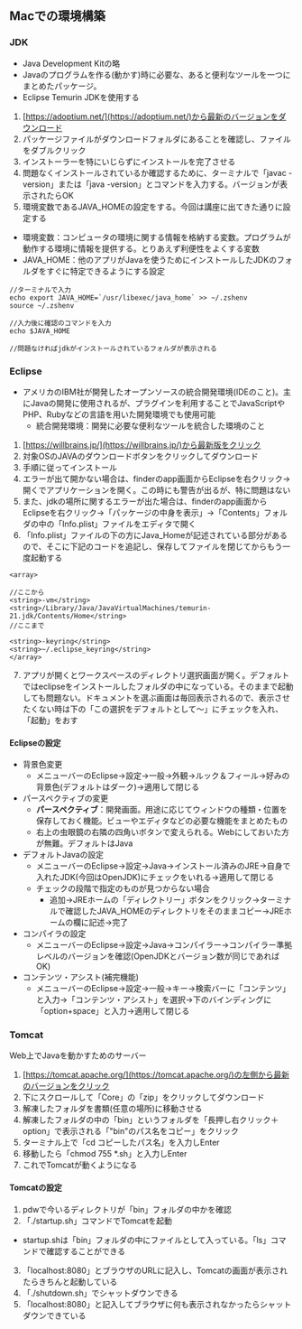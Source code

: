 ## Macでの環境構築

### JDK
- Java Development Kitの略
- Javaのプログラムを作る(動かす)時に必要な、あると便利なツールを一つにまとめたパッケージ。
- Eclipse Temurin JDKを使用する
1. [https://adoptium.net/](https://adoptium.net/)から最新のバージョンをダウンロード
2. パッケージファイルがダウンロードフォルダにあることを確認し、ファイルをダブルクリック
3. インストーラーを特にいじらずにインストールを完了させる
4. 問題なくインストールされているか確認するために、ターミナルで「javac -version」または「java -version」とコマンドを入力する。バージョンが表示されたらOK
5. 環境変数であるJAVA_HOMEの設定をする。今回は講座に出てきた通りに設定する
  - 環境変数：コンピュータの環境に関する情報を格納する変数。プログラムが動作する環境に情報を提供する。とりあえず利便性をよくする変数
  - JAVA_HOME：他のアプリがJavaを使うためにインストールしたJDKのフォルダをすぐに特定できるようにする設定
```
//ターミナルで入力
echo export JAVA_HOME=`/usr/libexec/java_home` >> ~/.zshenv
source ~/.zshenv

//入力後に確認のコマンドを入力
echo $JAVA_HOME

//問題なければjdkがインストールされているフォルダが表示される
```

### Eclipse
- アメリカのIBM社が開発したオープンソースの統合開発環境(IDEのこと)。主にJavaの開発に使用されるが、プラグインを利用することでJavaScriptやPHP、Rubyなどの言語を用いた開発環境でも使用可能
  - 統合開発環境：開発に必要な便利なツールを統合した環境のこと
1. [https://willbrains.jp/](https://willbrains.jp/)から最新版をクリック
2. 対象OSのJAVAのダウンロードボタンをクリックしてダウンロード
3. 手順に従ってインストール
4. エラーが出て開かない場合は、finderのapp画面からEclipseを右クリック→開くでアプリケーションを開く。この時にも警告が出るが、特に問題はない
5. また、jdkの場所に関するエラーが出た場合は、finderのapp画面からEclipseを右クリック→「パッケージの中身を表示」→「Contents」フォルダの中の「Info.plist」ファイルをエディタで開く
6. 「Info.plist」ファイルの下の方にJava_Homeが記述されている部分があるので、そこに下記のコードを追記し、保存してファイルを閉じてからもう一度起動する
```
<array>

//ここから
<string>-vm</string>
<string>/Library/Java/JavaVirtualMachines/temurin-21.jdk/Contents/Home</string>
//ここまで

<string>-keyring</string>
<string>~/.eclipse_keyring</string>
</array>
```
7. アプリが開くとワークスペースのディレクトリ選択画面が開く。デフォルトではeclipseをインストールしたフォルダの中になっている。そのままで起動しても問題ない。ドキュメントを選ぶ画面は毎回表示されるので、表示させたくない時は下の「この選択をデフォルトとして〜」にチェックを入れ、「起動」をおす

#### Eclipseの設定
- 背景色変更
  - メニューバーのEclipse→設定→一般→外観→ルック＆フィール→好みの背景色(デフォルトはダーク)→適用して閉じる
- パースペクティブの変更
  - **パースペクティブ**：開発画面。用途に応じてウィンドウの種類・位置を保存しておく機能。ビューやエディタなどの必要な機能をまとめたもの
  - 右上の虫眼鏡の右隣の四角いボタンで変えられる。Webにしておいた方が無難。デフォルトはJava
- デフォルトJavaの設定
  - メニューバーのEclipse→設定→Java→インストール済みのJRE→自身で入れたJDK(今回はOpenJDK)にチェックをいれる→適用して閉じる
  - チェックの段階で指定のものが見つからない場合
    - 追加→JREホームの「ディレクトリー」ボタンをクリック→ターミナルで確認したJAVA_HOMEのディレクトリをそのままコピー→JREホームの欄に記述→完了
- コンパイラの設定
  - メニューバーのEclipse→設定→Java→コンパイラー→コンパイラー準拠レベルのバージョンを確認(OpenJDKとバージョン数が同じであればOK)
- コンテンツ・アシスト(補完機能)
  - メニューバーのEclipse→設定→一般→キー→検索バーに「コンテンツ」と入力→「コンテンツ・アシスト」を選択→下のバインディングに「option+space」と入力→適用して閉じる

### Tomcat
Web上でJavaを動かすためのサーバー
1. [https://tomcat.apache.org/](https://tomcat.apache.org/)の左側から最新のバージョンをクリック
2. 下にスクロールして「Core」の「zip」をクリックしてダウンロード
3. 解凍したフォルダを書類(任意の場所)に移動させる
4. 解凍したフォルダの中の「bin」というフォルダを「長押し右クリック＋option」で表示される「"bin"のパス名をコピー」をクリック
5. ターミナル上で「cd コピーしたパス名」を入力しEnter
6. 移動したら「chmod 755 *.sh」と入力しEnter
7. これでTomcatが動くようになる

#### Tomcatの設定
1. pdwで今いるディレクトリが「bin」フォルダの中かを確認
2. 「./startup.sh」コマンドでTomcatを起動
  - startup.shは「bin」フォルダの中にファイルとして入っている。「ls」コマンドで確認することができる
3. 「localhost:8080」とブラウザのURLに記入し、Tomcatの画面が表示されたらきちんと起動している
4. 「./shutdown.sh」でシャットダウンできる
5. 「localhost:8080」と記入してブラウザに何も表示されなかったらシャットダウンできている